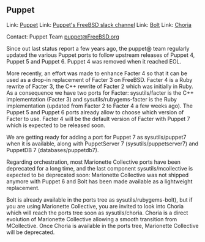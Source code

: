 ## Puppet

Link:    [Puppet](https://puppet.com/docs/puppet/latest/puppet_index.html)
Link:    [Puppet's FreeBSD slack channel](https://puppetcommunity.slack.com/messages/C6CK0UGB1/)
Link:    [Bolt](https://puppet.com/docs/bolt/latest/bolt.html)
Link:    [Choria](https://choria.io/)

Contact: Puppet Team <puppet@FreeBSD.org>  

Since out last status report a few years ago, the puppet@ team regularly
updated the various Puppet ports to follow upstream releases of Puppet
4, Puppet 5 and Puppet 6.  Puppet 4 was removed when it reached EOL.

More recently, an effort was made to enhance Facter 4 so that it can be
used as a drop-in replacement of Facter 3 on FreeBSD.  Facter 4 is a
Ruby rewrite of Facter 3, the C++ rewrite of Facter 2 which was
initially in Ruby.  As a consequence we have two ports for Facter:
sysutils/facter is the C++ implementation (Facter 3) and
sysutils/rubygems-facter is the Ruby implementation (updated from Facter
2 to Facter 4 a few weeks ago).  The Puppet 5 and Puppet 6 ports already
allow to choose which version of Facter to use.  Facter 4 will be the
default version of Facter with Puppet 7 which is expected to be released
soon.

We are getting ready for adding a port for Puppet 7 as sysutils/puppet7
when it is available, along with PuppetServer 7 (sysutils/puppetserver7)
and PuppetDB 7 (databases/puppetdb7).

Regarding orchestration, most Marionette Collective ports have been
deprecated for a long time, and the last component sysutils/mcollective
is expected to be deprecated soon: Marionette Collective was not shipped
anymore with Puppet 6 and Bolt has been made available as a lightweight
replacement.

Bolt is already available in the ports tree as sysutils/rubygems-bolt),
but if you are using Marionette Collective, you are invited to look into
Choria which will reach the ports tree soon as sysutils/choria.  Choria
is a direct evolution of Marionette Collective allowing a smooth
transition from MCollective.  Once Choria is available in the ports
tree, Marionette Collective will be deprecated.

